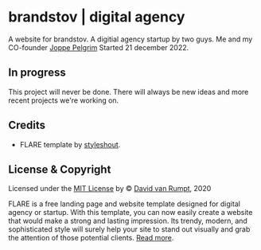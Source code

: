 # brandstov | digital agency

A website for brandstov. A digitial agency startup by two guys. Me and my CO-founder [Joppe Pelgrim](https://www.linkedin.com/in/joppe-pelgrim-58499aa9/)
Started 21 december 2022. 


## In progress
This project will never be done. There will always be new ideas and more recent projects we're working on.

## Credits
- FLARE template by [styleshout](https://www.styleshout.com/).


## License & Copyright
Licensed under the [MIT License](https://github.com/davidvanr21/functional-programming/blob/main/LICENSE) by © [David van Rumpt](https://github.com/davidvanr21), 2020

FLARE is a free landing page and website template designed for digital agency or startup. With 
this template, you can now easily create a website that would make a strong and lasting impression. 
Its trendy, modern, and sophisticated style will surely help your site to stand out visually and 
grab the attention of those potential clients. [Read more](https://github.com/davidvanr21/portfolio/wiki/FLARE).
